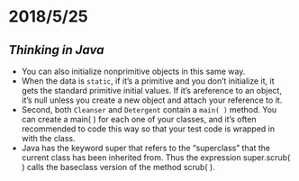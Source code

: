 # 2018/5/25

## _Thinking in Java_

* You can also initialize nonprimitive objects in this same way.
* When the data is `static`, if it’s a primitive and you don’t initialize it, it gets the standard primitive initial values. If it’s areference to an object, it’s null unless you create a new object and attach your reference to it.
* Second, both `Cleanser` and `Detergent` contain a `main( )` method. You can create a main( ) for each one of your classes, and it’s often recommended to code this way so that your test code is wrapped in with the class.
* Java has the keyword super that refers to the “superclass” that the current class has been inherited from. Thus the expression super.scrub( ) calls the baseclass version of the method scrub( ).
